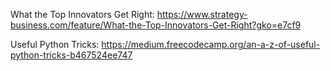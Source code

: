 What the Top Innovators Get Right:
https://www.strategy-business.com/feature/What-the-Top-Innovators-Get-Right?gko=e7cf9

Useful Python Tricks:
https://medium.freecodecamp.org/an-a-z-of-useful-python-tricks-b467524ee747
